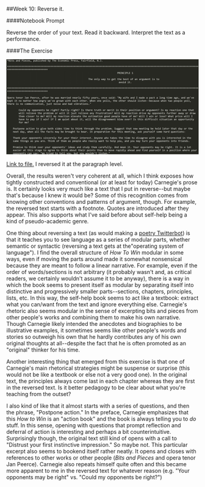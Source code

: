##Week 10: Reverse it.

####Notebook Prompt

Reverse the order of your text. Read it backward. Interpret the text as a performance.

####The Exercise

<img src="reversed.jpg" />

[Link to file.](reversed.txt) I reversed it at the paragraph level.

Overall, the results weren't very coherent at all, which I think exposes how tightly constructed and conventional (or at least for today) Carnegie's prose is. It certainly looks very much like a text that I put in reverse--but maybe that's because I knew it would be? Some of this recognition comes from knowing other conventions and patterns of argument, though. For example, the reversed text starts with a footnote. Quotes are introduced after they appear. This also supports what I've said before about self-help being a kind of pseudo-academic genre.

One thing about reversing a text (as would making a [poetry Twitterbot](https://twitter.com/JustToSayBot)) is that it teaches you to see language as a series of modular parts, whether semantic or syntactic (reversing a text gets at the"operating system of language"). I find the overall structure of *How To Win* modular in some ways, even if moving the parts around made it somewhat nonsensical because they are meant to follow a linear narrative. For example, even if the order of words/sections is not arbitrary (it probably wasn't and, as critical readers, we certainly wouldn't assume it to be anyway), there is a way in which the book seems to present itself as modular by separating itself into distinctive and progressively smaller parts--sections, chapters, principles, lists, etc. In this way, the self-help book seems to act like a textbook: extract what you can/want from the text and ignore everything else. Carnegie's rhetoric also seems modular in the sense of excerpting bits and pieces from other people's works and combining them to make his own narrative. Though Carnegie likely intended the anecdotes and biographies to be illustrative examples, it sometimes seems like other people's words and stories so outweigh his own that he hardly contributes any of his own original thoughts at all--despite the fact that he is often promoted as an "original" thinker for his time.

Another interesting thing that emerged from this exercise is that one of Carnegie's main rhetorical strategies might be suspense or surprise (this would not be like a textbook or else not a very good one). In the original text, the principles always come last in each chapter whereas they are first in the reversed text. Is it better pedagogy to be clear about what you're teaching from the outset?

I also kind of like that it almost starts with a series of questions, and then the phrase, "Postpone action." In the preface, Carnegie emphasizes that this *How to Win* is an "action book" and the book is always telling you to *do* stuff. In this sense, opening with questions that prompt reflection and deferral of action is interesting and perhaps a bit counterintuitive. Surprisingly though, the original text still kind of opens with a call to "Distrust your first instinctive impression." So maybe not. This particular excerpt also seems to bookend itself rather neatly. It opens and closes with references to other works or other people (*Bits and Pieces* and opera tenor Jan Peerce). Carnegie also repeats himself quite often and this became more apparent to me in the reversed text for whatever reason (e.g. "Your opponents may be right" vs. "Could my opponents be right?")
